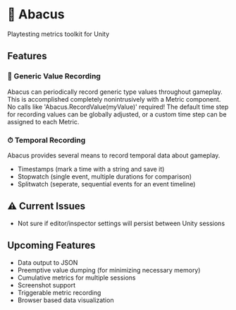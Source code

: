 # 🧮 Abacus
 Playtesting metrics toolkit for Unity

## Features
### 🧾 Generic Value Recording
Abacus can periodically record generic type values throughout gameplay.  This is accomplished completely nonintrusively with a Metric component.  No calls like 'Abacus.RecordValue(myValue)' required!  The default time step for recording values can be globally adjusted, or a custom time step can be assigned to each Metric.

### ⏱ Temporal Recording
Abacus provides several means to record temporal data about gameplay.
- Timestamps (mark a time with a string and save it)
- Stopwatch (single event, multiple durations for comparison)
- Splitwatch (seperate, sequential events for an event timeline)

## ⚠ Current Issues
- Not sure if editor/inspector settings will persist between Unity sessions

## Upcoming Features
- Data output to JSON
- Preemptive value dumping (for minimizing necessary memory)
- Cumulative metrics for multiple sessions
- Screenshot support
- Triggerable metric recording
- Browser based data visualization
